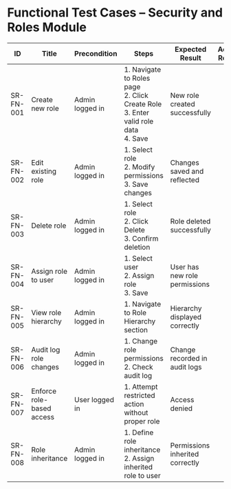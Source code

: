 # Functional Test Cases – Security and Roles Module

| ID          | Title                                       | Precondition                        | Steps                                                         | Expected Result                           | Actual Result | Status |
|-------------|---------------------------------------------|-------------------------------------|---------------------------------------------------------------|-------------------------------------------|---------------|--------|
| SR-FN-001   | Create new role                             | Admin logged in                     | 1. Navigate to Roles page <br> 2. Click Create Role <br> 3. Enter valid role data <br> 4. Save | New role created successfully |               |        |
| SR-FN-002   | Edit existing role                         | Admin logged in                     | 1. Select role <br> 2. Modify permissions <br> 3. Save changes | Changes saved and reflected |               |        |
| SR-FN-003   | Delete role                               | Admin logged in                     | 1. Select role <br> 2. Click Delete <br> 3. Confirm deletion | Role deleted successfully |               |        |
| SR-FN-004   | Assign role to user                        | Admin logged in                     | 1. Select user <br> 2. Assign role <br> 3. Save | User has new role permissions |               |        |
| SR-FN-005   | View role hierarchy                       | Admin logged in                     | 1. Navigate to Role Hierarchy section | Hierarchy displayed correctly |               |        |
| SR-FN-006   | Audit log role changes                    | Admin logged in                     | 1. Change role permissions <br> 2. Check audit log | Change recorded in audit logs |               |        |
| SR-FN-007   | Enforce role-based access                  | User logged in                      | 1. Attempt restricted action without proper role | Access denied |               |        |
| SR-FN-008   | Role inheritance                          | Admin logged in                     | 1. Define role inheritance <br> 2. Assign inherited role to user | Permissions inherited correctly |               |        |